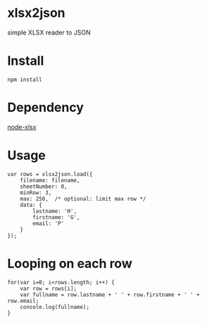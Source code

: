 xlsx2json
=========

simple XLSX reader to JSON

Install
=======
```
npm install
```

Dependency
==========
[node-xlsx](https://github.com/mgcrea/node-xlsx)

Usage
=====
```
var rows = xlsx2json.load({
	filename: filename,
	sheetNumber: 0,
	minRow: 3,
	max: 250,  /* optional: limit max row */
	data: {
		lastname: 'H',
		firstname: 'G',
		email: 'P'
	}
});
```

Looping on each row
===================
```
for(var i=0; i<rows.length; i++) {
	var row = rows[i];
	var fullname = row.lastname + ' ' + row.firstname + ' ' + row.email;
	console.log(fullname);
}
```